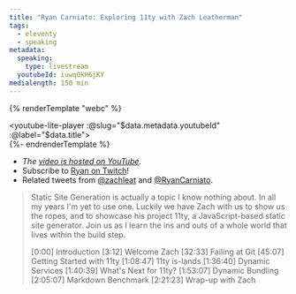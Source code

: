 ```yaml
---
title: "Ryan Carniato: Exploring 11ty with Zach Leatherman"
tags:
  - eleventy
  - speaking
metadata:
  speaking:
    type: livestream
  youtubeId: iuwqOkH6jKY
medialength: 150 min
---
```

{% renderTemplate "webc" %}<div><youtube-lite-player :@slug="$data.metadata.youtubeId" :@label="$data.title"></youtube-lite-player></div>{%- endrenderTemplate %}

* _The [video is hosted on YouTube](https://www.youtube.com/watch?v=iuwqOkH6jKY)._
* Subscribe to [Ryan on Twitch](https://www.twitch.tv/ryansolid)!
* Related tweets from [@zachleat](https://twitter.com/zachleat/status/1560753450295631874) and [@RyanCarniato](https://twitter.com/RyanCarniato/status/1559988120942039040).

> Static Site Generation is actually a topic I know nothing about. In all my years I'm yet to use one. Luckily we have Zach with us to show us the ropes, and to showcase his project 11ty, a JavaScript-based static site generator. Join us as I learn the ins and outs of a whole world that lives within the build step.
>
> [0:00] Introduction
> [3:12] Welcome Zach
> [32:33] Failing at Git
> [45:07] Getting Started with 11ty
> [1:08:47] 11ty is-lands
> [1:36:40] Dynamic Services
> [1:40:39] What's Next for 11ty?
> [1:53:07] Dynamic Bundling
> [2:05:07] Markdown Benchmark
> [2:21:23] Wrap-up with Zach

